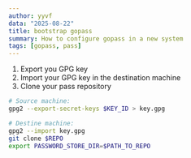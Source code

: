 ```yaml
---
author: yyvf
data: "2025-08-22"
title: bootstrap gopass
summary: How to configure gopass in a new system
tags: [gopass, pass]
---
```


1. Export you GPG key
2. Import your GPG key in the destination machine
3. Clone your pass repository

```sh
# Source machine:
gpg2 --export-secret-keys $KEY_ID > key.gpg

# Destine machine:
gpg2 --import key.gpg
git clone $REPO
export PASSWORD_STORE_DIR=$PATH_TO_REPO
```

